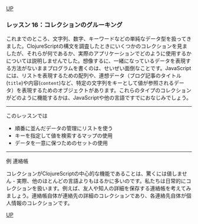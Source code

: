 [UP](003_00.md)

### レッスン 16：コレクションのグルーキング

これまでのところ、文字列、数字、キーワードなどの単純なデータ型を扱ってきました。ClojureScriptの構文を調査したときにいくつかのコレクションを見ましたが、それらが何であるか、実際のアプリケーションでどのように使用するかについては説明しませんでした。想像するに、一緒になっているデータを表現する方法がないままプログラムを書くのは、せいぜい面倒なことです。JavaScriptには、リストを表現するための配列や、連想データ（ブログ記事のタイトル(`title`)や内容(`content`)など、特定の文字列をキーとして値が参照されるデータ）を表現するためのオブジェクトがあります。これらのタイプのコレクションがどのように機能するかは、JavaScriptや他の言語ですでにおなじみでしょう。

-----
このレッスンでは

- 順番に並んだデータの管理にリストを使う
- キーを指定して値を検索するマップの使用
- データを一意に保つためのセットの使用
-----

例 連絡帳

コレクションがClojureScriptの中心的な機能であることは、驚くには値しません - 実際、他のほとんどの言語よりもはるかに多いのです。私たちは日常的にコレクションを扱います。例えば、友人や知人の詳細を保存する連絡帳を考えてみましょう。連絡帳自体が連絡先の詳細のコレクションであり、各連絡先自体が個人情報のコレクションです。





[UP](003_00.md)

